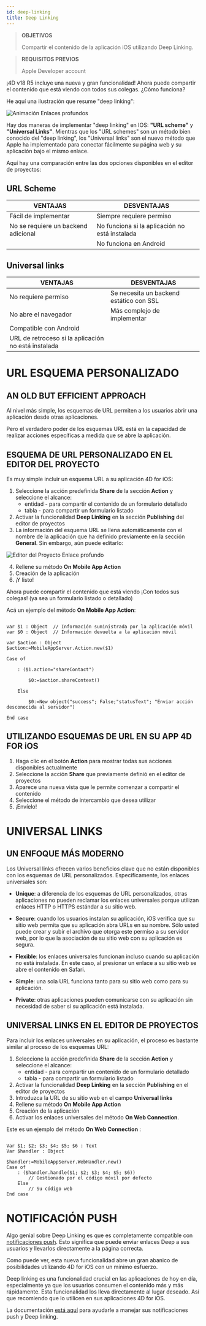 ```yaml
---
id: deep-linking
title: Deep Linking
---
```


> **OBJETIVOS**
> 
> Compartir el contenido de la aplicación iOS utilizando Deep Linking.

> **REQUISITOS PREVIOS**
> 
> Apple Developer account

¡4D v18 R5 incluye una nueva y gran funcionalidad! Ahora puede compartir el contenido que está viendo con todos sus colegas. ¿Cómo funciona?

He aquí una ilustración que resume "deep linking":

![Animación Enlaces profundos](assets/en/deeplinking/4d-for-ios-deeplinking.gif)

Hay dos maneras de implementar "deep linking" en IOS: **"URL scheme"** y **"Universal Links"**. Mientras que los "URL schemes" son un método bien conocido del "deep linking", los "Universal links" son el nuevo método que Apple ha implementado para conectar fácilmente su página web y su aplicación bajo el mismo enlace.

Aquí hay una comparación entre las dos opciones disponibles en el editor de proyectos:

## URL Scheme

| VENTAJAS                            | DESVENTAJAS                                    |
| ----------------------------------- | ---------------------------------------------- |
| Fácil de implementar                | Siempre requiere permiso                       |
| No se requiere un backend adicional | No funciona si la aplicación no está instalada |
|                                     | No funciona en Android                         |

## Universal links

| VENTAJAS                                            | DESVENTAJAS                             |
| --------------------------------------------------- | --------------------------------------- |
| No requiere permiso                                 | Se necesita un backend estático con SSL |
| No abre el navegador                                | Más complejo de implementar             |
| Compatible con Android                              |                                         |
| URL de retroceso si la aplicación no está instalada |                                         |

# URL ESQUEMA PERSONALIZADO

## AN OLD BUT EFFICIENT APPROACH

Al nivel más simple, los esquemas de URL permiten a los usuarios abrir una aplicación desde otras aplicaciones.

Pero el verdadero poder de los esquemas URL está en la capacidad de realizar acciones específicas a medida que se abre la aplicación.

## ESQUEMA DE URL PERSONALIZADO EN EL EDITOR DEL PROYECTO

Es muy simple incluir un esquema URL a su aplicación 4D for iOS:

1. Seleccione la acción predefinida **Share** de la sección **Action** y seleccione el alcance:
    *   entidad - para compartir el contenido de un formulario detallado
    *   tabla - para compartir un formulario listado
2. Activar la funcionalidad **Deep Linking** en la sección **Publishing** del editor de proyectos
3. La información del esquema URL se llena automáticamente con el nombre de la aplicación que ha definido previamente en la sección **General**. Sin embargo, aún puede editarlo:

![Editor del Proyecto Enlace profundo](assets/en/deeplinking/deep-linking-project-editor-publishing-section.png)

4. Rellene su método **On Mobile App Action**
5. Creación de la aplicación
6. ¡Y listo!

Ahora puede compartir el contenido que está viendo ¡Con todos sus colegas! (ya sea un formulario listado o detallado)

Acá un ejemplo del método **On Mobile App Action**:

```4d

var $1 : Object  // Información suministrada por la aplicación móvil
var $0 : Object  // Información devuelta a la aplicación móvil

var $action : Object
$action:=MobileAppServer.Action.new($1)

Case of 

    : ($1.action="shareContact")

        $0:=$action.shareContext()

    Else 

        $0:=New object("success"; False;"statusText"; "Enviar acción desconocida al servidor")

End case 

```

## UTILIZANDO ESQUEMAS DE URL EN SU APP 4D FOR iOS

1. Haga clic en el botón **Action** para mostrar todas sus acciones disponibles actualmente
2. Seleccione la acción **Share** que previamente definió en el editor de proyectos
3. Aparece una nueva vista que le permite comenzar a compartir el contenido
4. Seleccione el método de intercambio que desea utilizar
5. ¡Envíelo!

# UNIVERSAL LINKS

## UN ENFOQUE MÁS MODERNO

Los Universal links ofrecen varios beneficios clave que no están disponibles con los esquemas de URL personalizados. Específicamente, los enlaces universales son:

* **Unique**: a diferencia de los esquemas de URL personalizados, otras aplicaciones no pueden reclamar los enlaces universales porque utilizan enlaces HTTP o HTTPS estándar a su sitio web.

* **Secure**: cuando los usuarios instalan su aplicación, iOS verifica que su sitio web permita que su aplicación abra URLs en su nombre. Sólo usted puede crear y subir el archivo que otorga este permiso a su servidor web, por lo que la asociación de su sitio web con su aplicación es segura.

* **Flexible**: los enlaces universales funcionan incluso cuando su aplicación no está instalada. En este caso, al presionar un enlace a su sitio web se abre el contenido en Safari.

* **Simple**: una sola URL funciona tanto para su sitio web como para su aplicación.

* **Private**: otras aplicaciones pueden comunicarse con su aplicación sin necesidad de saber si su aplicación está instalada.

## UNIVERSAL LINKS EN EL EDITOR DE PROYECTOS

Para incluir los enlaces universales en su aplicación, el proceso es bastante similar al proceso de los esquemas URL:

1. Seleccione la acción predefinida **Share** de la sección **Action** y seleccione el alcance:
    *   entidad - para compartir un contenido de un formulario detallado
    *   tabla - para compartir un formulario listado
2. Activar la funcionalidad **Deep Linking** en la sección **Publishing** en el editor de proyectos
3. Introduzca la URL de su sitio web en el campo **Universal links**
4. Rellene su método **On Mobile App Action**
5. Creación de la aplicación
6. Activar los enlaces universales del método **On Web Connection**.

Este es un ejemplo del método **On Web Connection** :

```4d

Var $1; $2; $3; $4; $5; $6 : Text
Var $handler : Object

$handler:=MobileAppServer.WebHandler.new()
Case of
    : ($handler.handle($1; $2; $3; $4; $5; $6))
        // Gestionado por el código móvil por defecto
    Else
        // Su código web
End case

```


# NOTIFICACIÓN PUSH

Algo genial sobre Deep Linking es que es completamente compatible con [notificaciones push](push-notification.html). Esto significa que puede enviar enlaces Deep a sus usuarios y llevarlos directamente a la página correcta.

Como puede ver, esta nueva funcionalidad abre un gran abanico de posibilidades utilizando 4D for iOS con un mínimo esfuerzo.

Deep linking es una funcionalidad crucial en las aplicaciones de hoy en día, especialmente ya que los usuarios consumen el contenido más y más rápidamente. Esta funcionalidad los lleva directamente al lugar deseado. Así que recomiendo que lo utilicen en sus aplicaciones 4D for iOS.

La documentación [está aquí](https://github.com/4d-for-ios/4D-Mobile-App-Server/blob/18R4/Documentation/Classes/PushNotification.md) para ayudarle a manejar sus notificaciones push y Deep linking.




